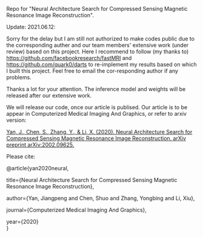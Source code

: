 Repo for "Neural Architecture Search for Compressed Sensing Magnetic Resonance Image Reconstruction".  

Update: 2021.06.12:

Sorry for the delay but I am still not authorized to make codes public due to the corresponding auther and our team members' extensive work (under review) based on this project. Here I recommend to follow (my thanks to) https://github.com/facebookresearch/fastMRI and https://github.com/quark0/darts to re-implement my results based on which I built this project. Feel free to email the cor-responding author if any problems.

Thanks a lot for your attention. The inference model and weights will be released after our extensive work.


We will release our code, once our article is publised. Our article is to be appear in Computerized Medical Imaging And Graphics, or refer to arxiv version:  

 [Yan, J., Chen, S., Zhang, Y., & Li, X. (2020). Neural Architecture Search for Compressed Sensing Magnetic Resonance Image Reconstruction. arXiv preprint arXiv:2002.09625.](https://arxiv.org/abs/2002.09625)  

Please cite:  

@article{yan2020neural,  

  title={Neural Architecture Search for Compressed Sensing Magnetic Resonance Image Reconstruction},  
  
  author={Yan, Jiangpeng and Chen, Shuo and Zhang, Yongbing and Li, Xiu},  
  
  journal={Computerized Medical Imaging And Graphics},  
  
  year={2020}  
}  
